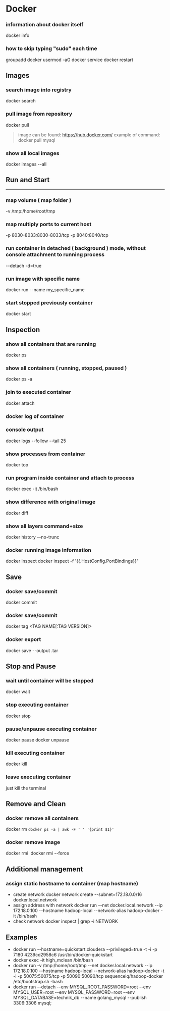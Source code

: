 Docker
======

### information about docker itself
docker info


### how to skip typing "sudo" each time
groupadd docker
usermod -aG docker <username>
service docker restart


Images
------

### search image into registry
docker search <text of search>

### pull image from repository 
docker pull <image name>
> image can be found: https://hub.docker.com/
> example of command: docker pull mysql

### show all local images
docker images --all


## Run and Start 
------

### map volume ( map folder )
-v /tmp:/home/root/tmp 

### map multiply ports to current host
-p 8030-8033:8030-8033/tcp  -p 8040:8040/tcp

### run container in detached ( background ) mode, without console attachment to running process
--detach
-d=true

### run image with specific name
docker run --name my_specific_name <name of image>

### start stopped previously container
docker start <CONTAINER ID>


Inspection
------

### show all containers that are running
docker ps

### show all containers ( running, stopped, paused )
docker ps -a

### join to executed container 
docker attach <CONTAINER ID>

### docker log of container 
### console output
docker logs --follow --tail 25 <CONTAINER ID>

### show processes from container 
docker top <CONTAINER ID>

### run program inside container and attach to process 
docker exec -it <CONTAINER ID> /bin/bash

### show difference with original image 
docker diff <CONTAINER ID>

### show all layers command+size
docker history --no-trunc <CONTAINER ID>

### docker running image information
docker inspect 
docker inspect -f '{{.HostConfig.PortBindings}}' <CONTAINER ID>


Save
------
### docker save/commit
docker commit <CONTAINER ID> <new image name>

### docker save/commit
docker tag <CONTAINER ID> <TAG NAME[:TAG VERSION]>

### docker export 
docker save --output <output file name>.tar <CONTAINER ID>


Stop and Pause 
------

### wait until container will be stopped 
docker wait <CONTAINER ID>

### stop executing container
docker stop <CONTAINER ID>

### pause/unpause executing container
docker pause <CONTAINER ID>
docker unpause <CONTAINER ID>

### kill executing container
docker kill <CONTAINER ID>

### leave executing container
just kill the terminal


Remove and Clean 
------
### docker remove all containers
docker rm `docker ps -a | awk -F ' ' '{print $1}'`

### docker remove image
docker rmi <IMAGE ID>
docker rmi --force <IMAGE ID>


Additional management
------

### assign static hostname to container (map hostname)
* create network
docker network create --subnet=172.18.0.0/16 docker.local.network
* assign address with network
docker run --net docker.local.network --ip 172.18.0.100 --hostname hadoop-local --network-alias hadoop-docker -it <CONTAINER ID> /bin/bash
* check network
docker inspect <CONTAINER ID> | grep -i NETWORK


Examples
------
* docker run --hostname=quickstart.cloudera --privileged=true -t -i -p 7180 4239cd2958c6 /usr/bin/docker-quickstart
* docker exec -it high_mclean /bin/bash
* docker run -v /tmp:/home/root/tmp --net docker.local.network --ip 172.18.0.100 --hostname hadoop-local --network-alias hadoop-docker -t -i  -p  50075:50075/tcp  -p 50090:50090/tcp sequenceiq/hadoop-docker /etc/bootstrap.sh -bash
* docker run --detach --env MYSQL_ROOT_PASSWORD=root --env MYSQL_USER=root --env MYSQL_PASSWORD=root --env MYSQL_DATABASE=technik_db --name golang_mysql --publish 3306:3306 mysql;


